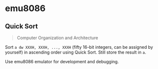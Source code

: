 # emu8086

## Quick Sort

> Computer Organization and Architecture

Sort `a dw XXXH, XXXH, ..., XXXH` (fifty 16-bit integers, can be assigned by yourself) in ascending order using Quick Sort. Still store the result in `a`.

Use emu8086 emulator for development and debugging.
